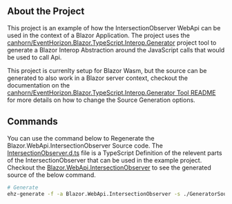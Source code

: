
## About the Project

This project is an example of how the IntersectionObserver WebApi can be used in the context of a Blazor Application. The project uses the <a href="https://github.com/canhorn/EventHorizon.Blazor.TypeScript.Interop.Generator">canhorn/EventHorizon.Blazor.TypeScript.Interop.Generator</a> project tool to generate a Blazor Interop Abstraction around the JavaScript calls that would be used to call Api. 

This project is currenlty setup for Blazor Wasm, but the source can be generated to also work in a Blazor server context, checkout the documentation on the <a href="https://github.com/canhorn/EventHorizon.Blazor.TypeScript.Interop.Generator/blob/main/Tool/EventHorizon.Blazor.TypeScript.Interop.Tool/README.md">canhorn/EventHorizon.Blazor.TypeScript.Interop.Generator Tool README</a> for more details on how to change the Source Generation options.

## Commands

You can use the command below to Regenerate the Blazor.WebApi.IntersectionObserver Source code. The <a href="./GeneratorSource/IntersectionObserver.d.ts">IntersectionObserver.d.ts</a> file is a TypeScript Definition of the relevent parts of the IntersectionObserver that can be used in the example project. Checkout the <a href="Generated/Blazor.WebApi.IntersectionObserver">Blazor.WebApi.IntersectionObserver</a> to see the generated source of the below command.

~~~ bash
# Generate 
ehz-generate -f -a Blazor.WebApi.IntersectionObserver -s ./GeneratorSource/IntersectionObserver.d.ts -c IntersectionObserver -l Generated
~~~
